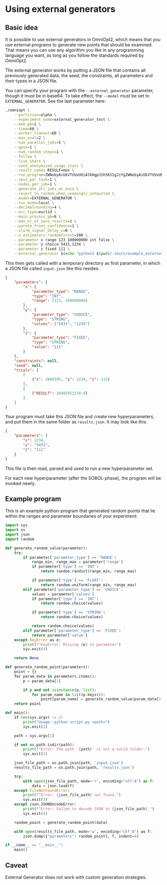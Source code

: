 # Using external generators

<!-- What are external generators and how to use them -->

<div id="toc"></div>

## Basic idea

It is possible to use external generators in OmniOpt2, which means that you use external programs to generate new points that should be examined. That means you can use any algorithm you like in any programming language you
want, as long as you follow the standards required by OmniOpt2. 

The external generator works by putting a JSON file that contains all previously generated data, the seed, the constraints, all parameters and their types in a JSON file. 

You can specify your program with the `--external_generator` parameter, though it must be in base64. To take effect, the `--model` must be set to `EXTERNAL_GENERATOR`. See the last parameter here:

```bash
./omniopt \
    --partition=alpha \
    --experiment_name=external_generator_test \
    --mem_gb=1 \
    --time=60 \
    --worker_timeout=60 \
    --max_eval=2 \
    --num_parallel_jobs=5 \
    --gpus=1 \
    --num_random_steps=1 \
    --follow \
    --live_share \
    --send_anonymized_usage_stats \
    --result_names RESULT=max \
    --run_program=ZWNobyAiUkVTVUxUOiAlKHgpJSh5KSIgJiYgZWNobyAiUkVTVUxUMjogJXoi \
    --cpus_per_task=1 \
    --nodes_per_job=1 \
    --generate_all_jobs_at_once \
    --revert_to_random_when_seemingly_exhausted \
    --model=EXTERNAL_GENERATOR \
    --run_mode=local \
    --decimalrounding=4 \
    --occ_type=euclid \
    --main_process_gb=8 \
    --max_nr_of_zero_results=1 \
    --pareto_front_confidence=1 \
    --slurm_signal_delay_s=0 \
    --n_estimators_randomforest=100 \
    --parameter x range 123 100000000 int false \
    --parameter y choice 5431,1234 \
    --parameter z fixed 111 \
    --external_generator $(echo "python3 $(pwd)/.tests/example_external.py" | base64 -w0) 
```

This then gets called with a temporary directory as first parameter, in which a JSON file called `input.json` like this resides:

```json
{
    "parameters": {
        "x": {
            "parameter_type": "RANGE",
            "type": "INT",
            "range": [123, 100000000]
        },
        "y": {
            "parameter_type": "CHOICE",
            "type": "STRING",
            "values": ["5431", "1234"]
        },
        "z": {
            "parameter_type": "FIXED",
            "type": "STRING",
            "value": "111"
        }
    },
    "constraints": null,
    "seed": null,
    "trials": [
        [
            {"x": 2848395, "y": 1234, "z": 111}
        ],
        [
            {"RESULT": 28483951234.0}
        ]
    ]
}
```

Your program must take this JSON file and create new hyperparameters, and put them in the same folder as `results.json`. It may look like this:

```json
{
    "parameters": {
        "x": 1234,
        "y": "5431",
        "z": "111"
    }
}
```

This file is then read, parsed and used to run a new hyperparameter set.

For each new hyperparameter (after the SOBOL-phase), the program will be invoked newly.

## Example program

This is an example python-program that generated random points that lie within the ranges and parameter boundaries of your experiment:

```python
import sys
import os
import json
import random

def generate_random_value(parameter):
    try:
        if parameter['parameter_type'] == 'RANGE':
            range_min, range_max = parameter['range']
            if parameter['type'] == 'INT':
                return random.randint(range_min, range_max)

            if parameter['type'] == 'FLOAT':
                return random.uniform(range_min, range_max)
        elif parameter['parameter_type'] == 'CHOICE':
            values = parameter['values']
            if parameter['type'] == 'INT':
                return random.choice(values)

            if parameter['type'] == 'STRING':
                return random.choice(values)

            return random.choice(values)
        elif parameter['parameter_type'] == 'FIXED':
            return parameter['value']
    except KeyError as e:
        print(f"KeyError: Missing {e} in parameter")
        sys.exit(4)

    return None

def generate_random_point(parameters):
    point = {}
    for param_data in parameters.items():
        p = param_data[1]

        if p and not isinstance(p, list):
            for param_name in list(p.keys()):
                point[param_name] = generate_random_value(param_data[1][param_name])
    return point

def main():
    if len(sys.argv) != 2:
        print("Usage: python script.py <path>")
        sys.exit(1)

    path = sys.argv[1]

    if not os.path.isdir(path):
        print(f"Error: The path '{path}' is not a valid folder.")
        sys.exit(2)

    json_file_path = os.path.join(path, 'input.json')
    results_file_path = os.path.join(path, 'results.json')

    try:
        with open(json_file_path, mode='r', encoding="utf-8") as f:
            data = json.load(f)
    except FileNotFoundError:
        print(f"Error: {json_file_path} not found.")
        sys.exit(3)
    except json.JSONDecodeError:
        print(f"Error: Failed to decode JSON in {json_file_path}.")
        sys.exit(4)

    random_point = generate_random_point(data)

    with open(results_file_path, mode='w', encoding="utf-8") as f:
        json.dump({"parameters": random_point}, f, indent=4)

if __name__ == "__main__":
    main()
``` 

## Caveat

External Generator does not work with custom generation strategies.
